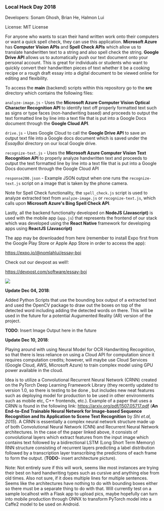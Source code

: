 ### Local Hack Day 2018

Developers: Sonam Ghosh, Brian He, Halmon Lui

License: MIT License

For anyone who wants to scan their hand written work onto their computers or want a quick spell check, they can use this application. **Microsoft Azure** has **Computer Vision APIs** and **Spell Check APIs** which allow us to translate handwritten text to a string and also spell check the string. **Google Drive API** allows us to automatically push our text document onto your personal account. This is great for individuals or students who want to quickly convert their handwritten pieces of text whether it be a cooking recipe or a rough draft essay into a digital document to be viewed online for editing and flexibility. 

To access the **main** (backend) scripts within this repository go to the **src** directory which contains the following files:

`analyze-image.js` - Uses the **Microsoft Azure Computer Vision Optical Character Recognition API** to identify text off properly formatted text such as signs or type faces (non-handwriting based) and proceeds to output the text formatted line by line into a text file that is put into a Google Docs document through the **Google Cloud API**. 

`drive.js` - Uses Google Cloud to call the **Google Drive API** to save an output text file into a Google docs document which is saved under the *EssayBoi* directory on our local Google drive. 

`recognize-text.js` - Uses the **Microsoft Azure Computer Vision Text Recognition API** to properly analyze handwritten text and proceeds to output the text formatted line by line into a text file that is put into a Google Docs document through the Google Cloud API 

`response200.json` - Example JSON output when one runs the `recognize-text.js` script on a image that is taken by the phone camera. 

Note for Spell Check functionality, the `spell_check.js` script is used to analyze extracted text from `analyze-image.js` or `recognize-text.js`, which calls upon **Microsoft Azure's Bing Spell Check API**. 

Lastly, all the backend functionalty developed on **NodeJS (Javascript)** is used with the mobile app (`app.js`) that represents the frontend of our stack which was developed using the **React Native** framework for developing apps using **ReactJS (Javascript)**

The app may be downloaded from here (remember to install Expo first from the Google Play Store or Apple App Store in order to access the app):

https://expo.io/@nomlahlui/essay-boi

Check out our devpost as well!:

https://devpost.com/software/essay-boi

<img src = "full_stack_diagram.png">


**Update Dec 04, 2018**:

Added Python Scripts that use the bounding box output of a extracted text and used the OpenCV package to draw out the boxes on top of the detected word including adding the detected words on there. This will be used in the future for a potential Augumented Reality (AR) version of the project. 

**TODO**: Insert Image Output here in the future

**Update Dec 10, 2018**:

Playing around with using Neural Model for OCR Handwriting Recognition, so that there is less reliance on using a Cloud API for computation since it requires computation credits; however, will maybe use Cloud Services (Google Cloud, AWS, Microsoft Azure) to train complex model using GPU power available in the cloud.

Idea is to utilize a Convolutional Recurrent Neural Network (CRNN) created on the PyTorch Deep Learning Framework Library (they recently updated to version 1.0, so there is testing to be done , but includes new neat features such as deploying model for production to be used in other environments such as mobile etc, C++ frontends, etc.). Example of a paper that uses a CRNN is found in the following link: https://arxiv.org/pdf/1507.05717.pdf (**An End-to-End Trainable Neural Network for Image-based Sequence Recognition and Its Application to Scene Text Recognition** by *Shi et.al, 2015*). A CRNN is essentially a complex neural network structure made up of both Convolutional Neural Network (CNN) and Recurrent Neural Network architectures. In the case of the paper linked above, it consists of convolutional layers which extract features from the input image which contains text followed by a bidirectional LSTM (Long Short Term Memory) RNN structure consisting of recurrent layers predicting a label distribution followed by a transcription layer transcribing the predictions of each frame to form the output. (**TODO**- insert architecture picture).

Note: Not entirely sure if this will work, seems like most instances are trying their best on hard handwriting types such as cursive and anything else from old times. Also not sure, if it does multiple lines for multiple sentences. Seems like the architectures have nothing to do with bounding boxes either so there must be a separate thing to do with that. Will currently test on a sample localhost with a Flask app to upload pics, maybe hopefully can turn into mobile production through ONNX to transform PyTorch model into a Caffe2 model to be used on Android. 
